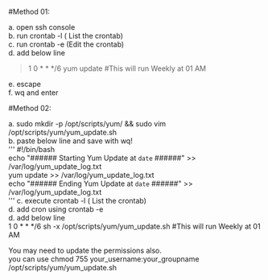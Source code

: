 #Method 01:

a. open ssh console  
b. run crontab -l ( List the crontab)  
c. run crontab -e (Edit the crontab)  
d. add below line   
>1 0 * * */6 yum update   #This will run Weekly at 01 AM  

e. escape   
f. wq and enter   


#Method 02:  

a. sudo mkdir -p /opt/scripts/yum/ && sudo vim /opt/scripts/yum/yum_update.sh  
b. paste below line and save with wq!  
'''
#!/bin/bash  
echo "###### Starting Yum Update at `date` ######"  >> /var/log/yum_update_log.txt  
yum update >> /var/log/yum_update_log.txt  
echo "###### Ending Yum Update at `date` ######"  >> /var/log/yum_update_log.txt  
'''
c. execute crontab -l ( List the crontab)  
d. add cron using crontab -e   
d. add below line   
1 0 * * */6 sh -x /opt/scripts/yum/yum_update.sh   #This will run Weekly at 01 AM  

You may need to update the permissions also.  
you can use chmod 755 your_username:your_groupname /opt/scripts/yum/yum_update.sh  
